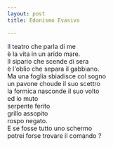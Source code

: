 ```yaml
---
layout: post
title: Edonismo Evasivo

---
```

Il teatro che parla di me  
è la vita in un arido mare.  
Il sipario che scende di sera  
è l'oblio che separa il gabbiano.  
Ma una foglia sbiadisce col sogno  
un pavone choude il suo scettro  
la formica nasconde il suo volto  
ed io muto  
serpente ferito  
grillo assopito  
rospo negato.  
E se fosse tutto uno schermo  
potrei forse trovare il comando ?  
